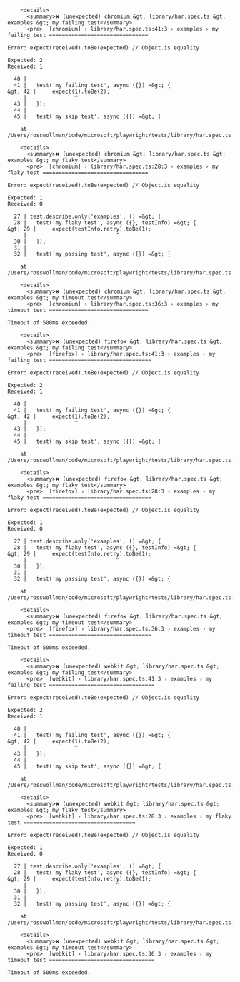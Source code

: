 
        <details>
          <summary>❌ (unexpected) chromium &gt; library/har.spec.ts &gt; examples &gt; my failing test</summary>
          <pre>  [chromium] › library/har.spec.ts:41:3 › examples › my failing test ===============================

    Error: expect(received).toBe(expected) // Object.is equality

    Expected: 2
    Received: 1

      40 |
      41 |   test('my failing test', async ({}) =&gt; {
    &gt; 42 |     expect(1).toBe(2);
         |               ^
      43 |   });
      44 |
      45 |   test('my skip test', async ({}) =&gt; {

        at /Users/rosswollman/code/microsoft/playwright/tests/library/har.spec.ts:42:15
</pre>
        </details>
    

        <details>
          <summary>❌ (unexpected) chromium &gt; library/har.spec.ts &gt; examples &gt; my flaky test</summary>
          <pre>  [chromium] › library/har.spec.ts:28:3 › examples › my flaky test =================================

    Error: expect(received).toBe(expected) // Object.is equality

    Expected: 1
    Received: 0

      27 | test.describe.only('examples', () =&gt; {
      28 |   test('my flaky test', async ({}, testInfo) =&gt; {
    &gt; 29 |     expect(testInfo.retry).toBe(1);
         |                            ^
      30 |   });
      31 |
      32 |   test('my passing test', async ({}) =&gt; {

        at /Users/rosswollman/code/microsoft/playwright/tests/library/har.spec.ts:29:28
</pre>
        </details>
    

        <details>
          <summary>❌ (unexpected) chromium &gt; library/har.spec.ts &gt; examples &gt; my timeout test</summary>
          <pre>  [chromium] › library/har.spec.ts:36:3 › examples › my timeout test ===============================

    Timeout of 500ms exceeded.
</pre>
        </details>
    

        <details>
          <summary>❌ (unexpected) firefox &gt; library/har.spec.ts &gt; examples &gt; my failing test</summary>
          <pre>  [firefox] › library/har.spec.ts:41:3 › examples › my failing test ================================

    Error: expect(received).toBe(expected) // Object.is equality

    Expected: 2
    Received: 1

      40 |
      41 |   test('my failing test', async ({}) =&gt; {
    &gt; 42 |     expect(1).toBe(2);
         |               ^
      43 |   });
      44 |
      45 |   test('my skip test', async ({}) =&gt; {

        at /Users/rosswollman/code/microsoft/playwright/tests/library/har.spec.ts:42:15
</pre>
        </details>
    

        <details>
          <summary>❌ (unexpected) firefox &gt; library/har.spec.ts &gt; examples &gt; my flaky test</summary>
          <pre>  [firefox] › library/har.spec.ts:28:3 › examples › my flaky test ==================================

    Error: expect(received).toBe(expected) // Object.is equality

    Expected: 1
    Received: 0

      27 | test.describe.only('examples', () =&gt; {
      28 |   test('my flaky test', async ({}, testInfo) =&gt; {
    &gt; 29 |     expect(testInfo.retry).toBe(1);
         |                            ^
      30 |   });
      31 |
      32 |   test('my passing test', async ({}) =&gt; {

        at /Users/rosswollman/code/microsoft/playwright/tests/library/har.spec.ts:29:28
</pre>
        </details>
    

        <details>
          <summary>❌ (unexpected) firefox &gt; library/har.spec.ts &gt; examples &gt; my timeout test</summary>
          <pre>  [firefox] › library/har.spec.ts:36:3 › examples › my timeout test ================================

    Timeout of 500ms exceeded.
</pre>
        </details>
    

        <details>
          <summary>❌ (unexpected) webkit &gt; library/har.spec.ts &gt; examples &gt; my failing test</summary>
          <pre>  [webkit] › library/har.spec.ts:41:3 › examples › my failing test =================================

    Error: expect(received).toBe(expected) // Object.is equality

    Expected: 2
    Received: 1

      40 |
      41 |   test('my failing test', async ({}) =&gt; {
    &gt; 42 |     expect(1).toBe(2);
         |               ^
      43 |   });
      44 |
      45 |   test('my skip test', async ({}) =&gt; {

        at /Users/rosswollman/code/microsoft/playwright/tests/library/har.spec.ts:42:15
</pre>
        </details>
    

        <details>
          <summary>❌ (unexpected) webkit &gt; library/har.spec.ts &gt; examples &gt; my flaky test</summary>
          <pre>  [webkit] › library/har.spec.ts:28:3 › examples › my flaky test ===================================

    Error: expect(received).toBe(expected) // Object.is equality

    Expected: 1
    Received: 0

      27 | test.describe.only('examples', () =&gt; {
      28 |   test('my flaky test', async ({}, testInfo) =&gt; {
    &gt; 29 |     expect(testInfo.retry).toBe(1);
         |                            ^
      30 |   });
      31 |
      32 |   test('my passing test', async ({}) =&gt; {

        at /Users/rosswollman/code/microsoft/playwright/tests/library/har.spec.ts:29:28
</pre>
        </details>
    

        <details>
          <summary>❌ (unexpected) webkit &gt; library/har.spec.ts &gt; examples &gt; my timeout test</summary>
          <pre>  [webkit] › library/har.spec.ts:36:3 › examples › my timeout test =================================

    Timeout of 500ms exceeded.
</pre>
        </details>
    